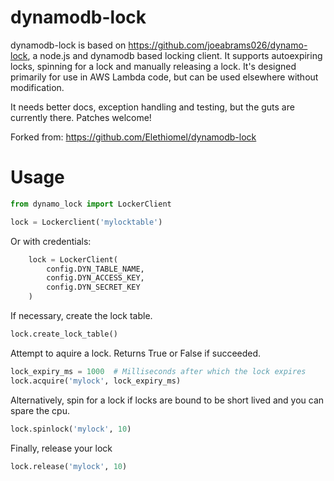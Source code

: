 # dynamodb-lock

dynamodb-lock is based on https://github.com/joeabrams026/dynamo-lock, a node.js and dynamodb based locking client. It supports autoexpiring locks, spinning for a lock and manually releasing a lock. It's designed primarily for use in AWS Lambda code, but can be used elsewhere without modification.

It needs better docs, exception handling and testing, but the guts are currently there. Patches welcome!

Forked from: https://github.com/Elethiomel/dynamodb-lock

# Usage
```python
from dynamo_lock import LockerClient

lock = Lockerclient('mylocktable')
```
Or with credentials:
```python
    lock = LockerClient(
        config.DYN_TABLE_NAME,
        config.DYN_ACCESS_KEY,
        config.DYN_SECRET_KEY
    )
```

If necessary, create the lock table.

```python
lock.create_lock_table()
```

Attempt to aquire a lock. Returns True or False if succeeded.

```python
lock_expiry_ms = 1000  # Milliseconds after which the lock expires
lock.acquire('mylock', lock_expiry_ms)
```

Alternatively, spin for a lock if locks are bound to be short lived and you can spare the cpu.

```python
lock.spinlock('mylock', 10)
```

Finally, release your lock

```python
lock.release('mylock', 10)
```
